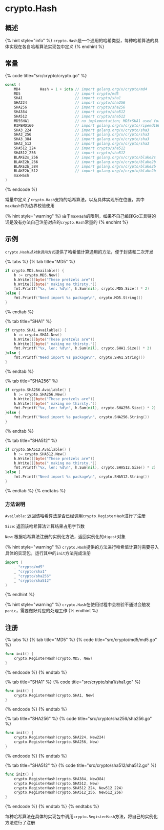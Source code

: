 # crypto.Hash

## 概述

{% hint style="info" %}
`crypto.Hash`是一个通用的哈希类型，每种哈希算法的具体实现在各自哈希算法实现包中定义
{% endhint %}

## 常量

{% code title="src/crypto/crypto.go" %}
```go
const (
    MD4         Hash = 1 + iota // import golang.org/x/crypto/md4
    MD5                         // import crypto/md5
    SHA1                        // import crypto/sha1
    SHA224                      // import crypto/sha256
    SHA256                      // import crypto/sha256
    SHA384                      // import crypto/sha512
    SHA512                      // import crypto/sha512
    MD5SHA1                     // no implementation; MD5+SHA1 used for TLS RSA
    RIPEMD160                   // import golang.org/x/crypto/ripemd160
    SHA3_224                    // import golang.org/x/crypto/sha3
    SHA3_256                    // import golang.org/x/crypto/sha3
    SHA3_384                    // import golang.org/x/crypto/sha3
    SHA3_512                    // import golang.org/x/crypto/sha3
    SHA512_224                  // import crypto/sha512
    SHA512_256                  // import crypto/sha512
    BLAKE2s_256                 // import golang.org/x/crypto/blake2s
    BLAKE2b_256                 // import golang.org/x/crypto/blake2b
    BLAKE2b_384                 // import golang.org/x/crypto/blake2b
    BLAKE2b_512                 // import golang.org/x/crypto/blake2b
    maxHash
)
```
{% endcode %}

常量中定义了`crypto.Hash`支持的哈希算法，以及具体实现所在位置，其中`maxHash`作为边界校验使用

{% hint style="warning" %}
由于`maxHash`的限制，如果不自己编译Go工具链的话是没有办法自己注册对应的`crypto.Hash`常量的
{% endhint %}

## 示例

`crypto.Hash`以`对象调用方式`提供了哈希值计算通用的方法，便于封装和二次开发

{% tabs %}
{% tab title="MD5" %}
```go
if crypto.MD5.Available() {
    h := crypto.MD5.New()
    h.Write([]byte("These pretzels are"))
    h.Write([]byte(" making me thirsty."))
    fmt.Printf("%x, len: %d\n", h.Sum(nil), crypto.MD5.Size() * 2)
}else {
    fmt.Printf("Need import %s package\n", crypto.MD5.String())
}
```
{% endtab %}

{% tab title="SHA1" %}
```go
if crypto.SHA1.Available() {
    h := crypto.SHA1.New()
    h.Write([]byte("These pretzels are"))
    h.Write([]byte(" making me thirsty."))
    fmt.Printf("%x, len: %d\n", h.Sum(nil), crypto.SHA1.Size() * 2)
}else {
    fmt.Printf("Need import %s package\n", crypto.SHA1.String())
}
```
{% endtab %}

{% tab title="SHA256" %}
```go
if crypto.SHA256.Available() {
    h := crypto.SHA256.New()
    h.Write([]byte("These pretzels are"))
    h.Write([]byte(" making me thirsty."))
    fmt.Printf("%x, len: %d\n", h.Sum(nil), crypto.SHA256.Size() * 2)
}else {
    fmt.Printf("Need import %s package\n", crypto.SHA256.String())
}
```
{% endtab %}

{% tab title="SHA512" %}
```go
if crypto.SHA512.Available() {
    h := crypto.SHA512.New()
    h.Write([]byte("These pretzels are"))
    h.Write([]byte(" making me thirsty."))
    fmt.Printf("%x, len: %d\n", h.Sum(nil), crypto.SHA512.Size() * 2)
}else {
    fmt.Printf("Need import %s package\n", crypto.SHA512.String())
}
```
{% endtab %}
{% endtabs %}

### 方法说明
`Available`: 返回该哈希算法是否已经调用`crypto.RegisterHash`进行了注册

`Size`: 返回该哈希算法计算结果占用字节数

`New`: 根据哈希算法注册的实例化方法，返回实例化的`digest`对象

{% hint style="warning" %}
`crypto.Hash`提供的方法进行哈希值计算时需要导入具体的实现包，运行其中的`init`方法完成注册
```go
import (
    _ "crypto/md5"
    _ "crypto/sha1"
    _ "crypto/sha256"
    _ "crypto/sha512"
)

```
{% endhint %}

{% hint style="warning" %}
`crypto.Hash`在使用过程中会校验不通过会触发`panic`，需要做好对应的处理工作
{% endhint %}

## 注册

{% tabs %}
{% tab title="MD5" %}
{% code title="src/crypto/md5/md5.go" %}
```go
func init() {
    crypto.RegisterHash(crypto.MD5, New)
}
```
{% endcode %}
{% endtab %}

{% tab title="SHA1" %}
{% code title="src/crypto/sha1/sha1.go" %}
```go
func init() {
    crypto.RegisterHash(crypto.SHA1, New)
}
```
{% endcode %}
{% endtab %}

{% tab title="SHA256" %}
{% code title="src/crypto/sha256/sha256.go" %}
```go
func init() {
    crypto.RegisterHash(crypto.SHA224, New224)
    crypto.RegisterHash(crypto.SHA256, New)
}
```
{% endcode %}
{% endtab %}

{% tab title="SHA512" %}
{% code title="src/crypto/sha512/sha512.go" %}
```go
func init() {
    crypto.RegisterHash(crypto.SHA384, New384)
    crypto.RegisterHash(crypto.SHA512, New)
    crypto.RegisterHash(crypto.SHA512_224, New512_224)
    crypto.RegisterHash(crypto.SHA512_256, New512_256)
}
```
{% endcode %}
{% endtab %}
{% endtabs %}

每种哈希算法在具体的实现包中调用`crypto.RegisterHash`方法，将自己的实例化方法进行了注册
